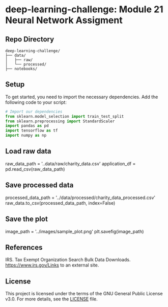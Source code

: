 # deep-learning-challenge: Module 21 Neural Network Assigment

## Repo Directory

```PlainText
deep-learning-challenge/
├── data/
│   ├── raw/
│   └── processed/
├── notebooks/
```

## Setup

To get started, you need to import the necessary dependencies. Add the following code to your script:

```python
# Import our dependencies
from sklearn.model_selection import train_test_split
from sklearn.preprocessing import StandardScaler
import pandas as pd
import tensorflow as tf
import numpy as np
```

## Load raw data

raw_data_path = '..data/raw/charity_data.csv'
application_df = pd.read_csv(raw_data_path)

## Save processed data

processed_data_path = '../data/processed/charity_data_processed.csv'
raw_data.to_csv(processed_data_path, index=False)

## Save the plot

image_path = '../images/sample_plot.png'
plt.savefig(image_path)

## References

IRS. Tax Exempt Organization Search Bulk Data Downloads. <https://www.irs.gov/Links> to an external site.

## License

This project is licensed under the terms of the GNU General Public License v3.0. For more details, see the [LICENSE](https://www.gnu.org/licenses/gpl-3.0.en.html) file.
